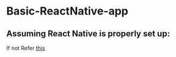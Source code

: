 # Basic-ReactNative-app
## Assuming React Native is properly set up: 
If not Refer [this](https://reactnative.dev/docs/environment-setup)
